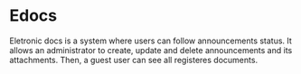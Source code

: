 # Edocs

Eletronic docs is a system where users can follow announcements status. It allows an administrator to create, update and delete announcements and its attachments. Then, a guest user can see all registeres documents.